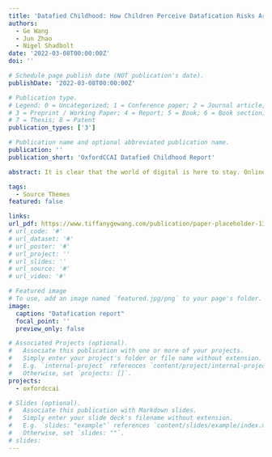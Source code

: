```yaml
---
title: 'Datafied Childhood: How Children Perceive Datafication Risks Around Them'
authors:  
  - Ge Wang
  - Jun Zhao
  - Nigel Shadbolt
date: '2022-03-08T00:00:00Z'
doi: ''

# Schedule page publish date (NOT publication's date).
publishDate: '2022-03-08T00:00:00Z'

# Publication type.
# Legend: 0 = Uncategorized; 1 = Conference paper; 2 = Journal article;
# 3 = Preprint / Working Paper; 4 = Report; 5 = Book; 6 = Book section;
# 7 = Thesis; 8 = Patent
publication_types: ['3']

# Publication name and optional abbreviated publication name.
publication: ''
publication_short: 'OxfordCCAI Datafied Childhood Report'

abstract: It is clear that the world of digital is here to stay. Online technologies are increasingly important for children, providing access to vital education, socialisation, participation, well-being, and entertainment resources. This rapid adoption and increasing reliance on the online world has raised corresponding concerns about the long-term effects of data/ication, in which children’s actions are pervasively recorded, tracked, aggregated, analysed, and exploited by online services in multiple ways that include behavioural engineering, and monetisation. 

tags:
  - Source Themes
featured: false

links:
url_pdf: https://www.tiffanygewang.com/publication/paper-placeholder-13/paper-placeholder-13.pdf
# url_code: '#'
# url_dataset: '#'
# url_poster: '#'
# url_project: ''
# url_slides: ''
# url_source: '#'
# url_video: '#'

# Featured image
# To use, add an image named `featured.jpg/png` to your page's folder.
image:
  caption: "Datafication report"
  focal_point: ''
  preview_only: false

# Associated Projects (optional).
#   Associate this publication with one or more of your projects.
#   Simply enter your project's folder or file name without extension.
#   E.g. `internal-project` references `content/project/internal-project/index.md`.
#   Otherwise, set `projects: []`.
projects:
  - oxfordccai

# Slides (optional).
#   Associate this publication with Markdown slides.
#   Simply enter your slide deck's filename without extension.
#   E.g. `slides: "example"` references `content/slides/example/index.md`.
#   Otherwise, set `slides: ""`.
# slides:
---
```


<!-- Supplementary notes can be added here, including [code and math](https://wowchemy.com/docs/content/writing-markdown-latex/). -->
